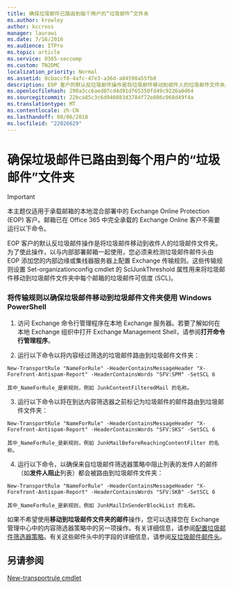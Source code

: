 ```yaml
---
title: 确保垃圾邮件已路由到每个用户的“垃圾邮件”文件夹
ms.author: krowley
author: kccross
manager: laurawi
ms.date: 7/16/2016
ms.audience: ITPro
ms.topic: article
ms.service: O365-seccomp
ms.custom: TN2DMC
localization_priority: Normal
ms.assetid: 0cbaccf8-4afc-47e3-a36d-a84598a55fb8
description: EOP 客户的默认反垃圾邮件操作是将垃圾邮件移动到收件人的垃圾邮件文件夹。为了使此操作，以与内部部署邮箱一起使用，您必须来检测垃圾邮件邮件头由 EOP 添加您的内部边缘或集线器服务器上配置 Exchange 传输规则。这些传输规则设置 Set-organizationconfig cmdlet 的 SclJunkThreshold 属性用来将垃圾邮件移动到垃圾邮件文件夹中每个邮箱的垃圾邮件可信度 (SCL)。
ms.openlocfilehash: 290a3cc6aed07cd4d91df65350fd49c9226a0d64
ms.sourcegitcommit: 22bca85c3c6d946083d3784f72e886c068d49f4a
ms.translationtype: MT
ms.contentlocale: zh-CN
ms.lasthandoff: 08/06/2018
ms.locfileid: "22026629"
---
```

# <a name="ensure-that-spam-is-routed-to-each-users-junk-email-folder"></a>确保垃圾邮件已路由到每个用户的“垃圾邮件”文件夹

> [!IMPORTANT]
> 本主题仅适用于承载邮箱的本地混合部署中的 Exchange Online Protection (EOP) 客户。邮箱已在 Office 365 中完全承载的 Exchange Online 客户不需要运行以下命令。 
  
EOP 客户的默认反垃圾邮件操作是将垃圾邮件移动到收件人的垃圾邮件文件夹。为了使此操作，以与内部部署邮箱一起使用，您必须来检测垃圾邮件邮件头由 EOP 添加您的内部边缘或集线器服务器上配置 Exchange 传输规则。这些传输规则设置 Set-organizationconfig cmdlet 的 SclJunkThreshold 属性用来将垃圾邮件移动到垃圾邮件文件夹中每个邮箱的垃圾邮件可信度 (SCL)。 
  
### <a name="to-add-transport-rules-to-ensure-spam-is-moved-to-the-junk-email-folder-by-using-windows-powershell"></a>将传输规则以确保垃圾邮件移动到垃圾邮件文件夹使用 Windows PowerShell

1. 访问 Exchange 命令行管理程序在本地 Exchange 服务器。若要了解如何在本地 Exchange 组织中打开 Exchange Management Shell，请参阅**打开命令行管理程序**。
    
2. 运行以下命令以将内容经过筛选的垃圾邮件路由到垃圾邮件文件夹：
    
  ```
  New-TransportRule "NameForRule" -HeaderContainsMessageHeader "X-Forefront-Antispam-Report" -HeaderContainsWords "SFV:SPM" -SetSCL 6
  ```

    其中_NameForRule_是新规则，例如 JunkContentFilteredMail 的名称。 
    
3. 运行以下命令以将在到达内容筛选器之前标记为垃圾邮件的邮件路由到垃圾邮件文件夹：
    
  ```
  New-TransportRule "NameForRule" -HeaderContainsMessageHeader "X-Forefront-Antispam-Report" -HeaderContainsWords "SFV:SKS" -SetSCL 6
  ```

    其中_NameForRule_是新规则，例如 JunkMailBeforeReachingContentFilter 的名称。 
    
4. 运行以下命令，以确保来自垃圾邮件筛选器策略中阻止列表的发件人的邮件（如**发件人阻止**列表）都会被路由到垃圾邮件文件夹： 
    
  ```
  New-TransportRule "NameForRule" -HeaderContainsMessageHeader "X-Forefront-Antispam-Report" -HeaderContainsWords "SFV:SKB" -SetSCL 6
  ```

    其中_NameForRule_是新规则，例如 JunkMailInSenderBlockList 的名称。 
    
如果不希望使用**移动到垃圾邮件文件夹的邮件**操作，您可以选择您在 Exchange 管理中心中的内容筛选器策略中的另一项操作。有关详细信息，请参阅[配置垃圾邮件筛选器策略](configure-your-spam-filter-policies.md)。有关这些邮件头中的字段的详细信息，请参阅[反垃圾邮件邮件头](anti-spam-message-headers.md)。
  
## <a name="see-also"></a>另请参阅

[New-transportrule cmdlet](https://technet.microsoft.com/library/bb125138%28v=exchg.160%29.aspx)

